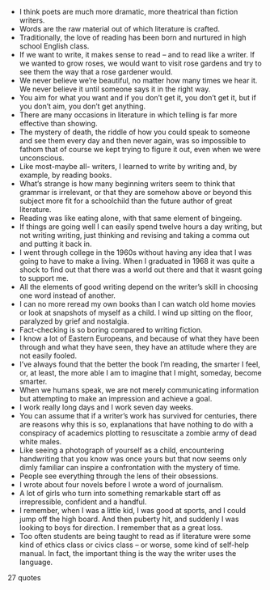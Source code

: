  - I think poets are much more dramatic, more theatrical than fiction writers.
 - Words are the raw material out of which literature is crafted.
 - Traditionally, the love of reading has been born and nurtured in high school English class.
 - If we want to write, it makes sense to read – and to read like a writer. If we wanted to grow roses, we would want to visit rose gardens and try to see them the way that a rose gardener would.
 - We never believe we’re beautiful, no matter how many times we hear it. We never believe it until someone says it in the right way.
 - You aim for what you want and if you don’t get it, you don’t get it, but if you don’t aim, you don’t get anything.
 - There are many occasions in literature in which telling is far more effective than showing.
 - The mystery of death, the riddle of how you could speak to someone and see them every day and then never again, was so impossible to fathom that of course we kept trying to figure it out, even when we were unconscious.
 - Like most-maybe all- writers, I learned to write by writing and, by example, by reading books.
 - What’s strange is how many beginning writers seem to think that grammar is irrelevant, or that they are somehow above or beyond this subject more fit for a schoolchild than the future author of great literature.
 - Reading was like eating alone, with that same element of bingeing.
 - If things are going well I can easily spend twelve hours a day writing, but not writing writing, just thinking and revising and taking a comma out and putting it back in.
 - I went through college in the 1960s without having any idea that I was going to have to make a living. When I graduated in 1968 it was quite a shock to find out that there was a world out there and that it wasnt going to support me.
 - All the elements of good writing depend on the writer’s skill in choosing one word instead of another.
 - I can no more reread my own books than I can watch old home movies or look at snapshots of myself as a child. I wind up sitting on the floor, paralyzed by grief and nostalgia.
 - Fact-checking is so boring compared to writing fiction.
 - I know a lot of Eastern Europeans, and because of what they have been through and what they have seen, they have an attitude where they are not easily fooled.
 - I’ve always found that the better the book I’m reading, the smarter I feel, or, at least, the more able I am to imagine that I might, someday, become smarter.
 - When we humans speak, we are not merely communicating information but attempting to make an impression and achieve a goal.
 - I work really long days and I work seven day weeks.
 - You can assume that if a writer’s work has survived for centuries, there are reasons why this is so, explanations that have nothing to do with a conspiracy of academics plotting to resuscitate a zombie army of dead white males.
 - Like seeing a photograph of yourself as a child, encountering handwriting that you know was once yours but that now seems only dimly familiar can inspire a confrontation with the mystery of time.
 - People see everything through the lens of their obsessions.
 - I wrote about four novels before I wrote a word of journalism.
 - A lot of girls who turn into something remarkable start off as irrepressible, confident and a handful.
 - I remember, when I was a little kid, I was good at sports, and I could jump off the high board. And then puberty hit, and suddenly I was looking to boys for direction. I remember that as a great loss.
 - Too often students are being taught to read as if literature were some kind of ethics class or civics class – or worse, some kind of self-help manual. In fact, the important thing is the way the writer uses the language.

27 quotes